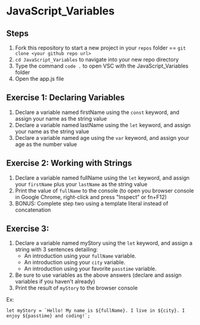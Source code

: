 # JavaScript_Variables

## Steps 

1. Fork this repository to start a new project in your `repos` folder == `git clone <your github repo url>`
2. `cd JavaScript_Variables` to navigate into your new repo directory
3. Type the command `code .` to open VSC with the JavaScript_Variables folder
4. Open the app.js file

## Exercise 1: Declaring Variables

1. Declare a variable named firstName using the `const` keyword, and assign your name as the string value
2. Declare a variable named lastName using the `let` keyword, and assign your name as the string value
3. Declare a variable named age using the `var` keyword, and assign your age as the number value

## Exercise 2: Working with Strings

1. Declare a variable named fullName using the `let` keyword, and assign your `firstName` plus your `lastName` as the string value
2. Print the value of `fullName` to the console (to open you browser console in Google Chrome, right-click and press "Inspect" or fn+F12)
3. BONUS: Complete step two using a template literal instead of concatenation

## Exercise 3: 

1. Declare a variable named myStory using the `let` keyword, and assign a string with 3 sentences detailing:
    - An introduction using your `fullName` variable.
    - An introduction using your `city` variable.
    - An introduction using your favorite `passtime` variable.
2. Be sure to use variables as the above answers (declare and assign variables if you haven't already)
3. Print the result of `myStory` to the browser console

Ex: 
```
let myStory = `Hello! My name is ${fullName}. I live in ${city}. I enjoy ${passtime} and coding!`;
```
